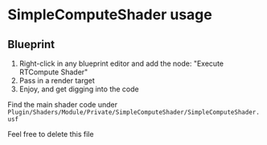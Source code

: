 # SimpleComputeShader usage

## Blueprint

1. Right-click in any blueprint editor and add the node: "Execute RTCompute Shader"
2. Pass in a render target
3. Enjoy, and get digging into the code

Find the main shader code under `Plugin/Shaders/Module/Private/SimpleComputeShader/SimpleComputeShader.usf`

Feel free to delete this file
